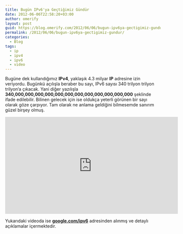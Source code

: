 ```yaml
---
title: Bugün IPv6'ya Geçtiğimiz Gündür
date: 2012-06-06T22:58:20+03:00
author: omerify
layout: post
guid: https://blog.omerify.com/2012/06/06/bugun-ipv6ya-gectigimiz-gundur/
permalink: /2012/06/06/bugun-ipv6ya-gectigimiz-gundur/
categories:
  - Blog
tags:
  - ip
  - ipv4
  - ipv6
  - video
---
```


Bugüne dek kullandığımız **IPv4**, yaklaşık 4.3 milyar **IP** adresine izin veriyordu. Bugünkü açılışla beraber bu sayı, IPv6 sayısı 340 trilyon trilyon trilyon‘a çıkacak. Yani diğer yazılışla **340,000,000,000,000,000,000,000,000,000,000,000,000** şeklinde ifade edilebilir. Bilinen gelecek için ise oldukça yeterli görünen bir sayı olarak göze çarpıyor. Tam olarak ne anlama geldiğini bilmesemde sanırım güzel birşey olmuş.

<iframe width="560" height="315" src="https://www.youtube.com/embed/-Uwjt32NvVA" title="YouTube video player" frameborder="0" allow="accelerometer; autoplay; clipboard-write; encrypted-media; gyroscope; picture-in-picture" allowfullscreen></iframe>

Yukarıdaki videoda ise <a href="http://google.com/ipv6" target="_blank" rel="noreferrer noopener nofollow" title="ipv6"><strong>google.com/ipv6</strong></a> adresinden alınmış ve detaylı açıklamalar içermektedir.